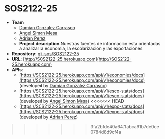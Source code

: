 # SOS2122-25

- **Team**
  - [Damian Gonzalez Carrasco](https://github.com/damiangc99)
  - [Angel Simon Mesa](https://github.com/AngelSM11)
  - [Adrian Perez](https://github.com/adrmg)
  - **Project description**:Nuestras fuentes de información esta orientadas a analizar la economia, la escolarizacion y las exportaciones 
- **Repository**: [gti-sos/SOS2122-25](https://github.com/gti-sos/SOS2122-25.git)
- **URL**: [http://SOS2122-25.herokuapp.com](http://SOS2122-25.herokuapp.com)
-  **APIs**:
    -  [https://SOS2122-25.herokuapp.com/api/v1/economies/docs](https://SOS2122-25.herokuapp.com/api/v1/economies/docs) (developed by [Damian Gonzalez Carrasco](https://github.com/damiangc99))
    - [https://SOS2122-25.herokuapp.com/api/v1/esco-stats/docs](https://SOS2122-25.herokuapp.com/api/v1/esco-stats/docs) (developed by [Angel Simon Mesa](https://github.com/AngelSM11))
<<<<<<< HEAD
    - [https://SOS2122-25.herokuapp.com/api/v1/expo-stats/docs](https://SOS2122-25.herokuapp.com/api/v1/expo-stats/docs) (developed by [Adrian Perez](https://github.com/adrianperez01_))
    
>>>>>>> 3fa2bfde40a647fabca91b7de0ce0784d8d9cf4a
